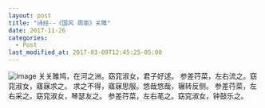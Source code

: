 ```yaml
---
layout: post
title: "诗经--《国风 周南》关雎"
date: 2017-11-26
categories:
  - Post
last_modified_at: 2017-03-09T12:45:25-05:00
---
```

![image](file:///E:\徐泠钰\学习\2017年上学期\E-Marketing\GP个人博客\xly\xlingyu.github.io\assets\blog-images/1.jpg)
关关雎鸠，在河之洲。窈窕淑女，君子好逑。
参差荇菜，左右流之。窈窕淑女，寤寐求之。
求之不得，寤寐思服。悠哉悠哉，辗转反侧。
参差荇菜，左右采之。窈窕淑女，琴瑟友之。
参差荇菜，左右芼之。窈窕淑女，钟鼓乐之。
